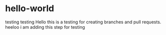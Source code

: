 # hello-world
testing testing
Hello this is a testing for creating branches and pull requests.
heeloo i am adding this step for testing
